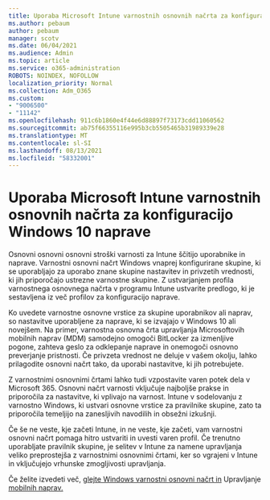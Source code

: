 ```yaml
---
title: Uporaba Microsoft Intune varnostnih osnovnih načrta za konfiguracijo Windows 10 naprave
ms.author: pebaum
author: pebaum
manager: scotv
ms.date: 06/04/2021
ms.audience: Admin
ms.topic: article
ms.service: o365-administration
ROBOTS: NOINDEX, NOFOLLOW
localization_priority: Normal
ms.collection: Adm_O365
ms.custom:
- "9006500"
- "11142"
ms.openlocfilehash: 911c6b1860e4f44e6d88897f73173cdd11060562
ms.sourcegitcommit: ab75f66355116e995b3cb5505465b31989339e28
ms.translationtype: MT
ms.contentlocale: sl-SI
ms.lasthandoff: 08/13/2021
ms.locfileid: "58332001"
---
```

# <a name="use-microsoft-intune-security-baselines-to-configure-windows-10-devices"></a>Uporaba Microsoft Intune varnostnih osnovnih načrta za konfiguracijo Windows 10 naprave

Osnovni osnovni osnovni stroški varnosti za Intune ščitijo uporabnike in naprave. Varnostni osnovni načrt Windows vnaprej konfigurirane skupine, ki se uporabljajo za uporabo znane skupine nastavitev in privzetih vrednosti, ki jih priporočajo ustrezne varnostne skupine. Z ustvarjanjem profila varnostnega osnovnega načrta v programu Intune ustvarite predlogo, ki je sestavljena iz več profilov za konfiguracijo naprave.

Ko uvedete varnostne osnovne vrstice za skupine uporabnikov ali naprav, so nastavitve uporabljene za naprave, ki se izvajajo v Windows 10 ali novejšem. Na primer, varnostna osnovna črta upravljanja Microsoftovih mobilnih naprav (MDM) samodejno omogoči BitLocker za izmenljive pogone, zahteva geslo za odklepanje naprave in onemogoči osnovno preverjanje pristnosti. Če privzeta vrednost ne deluje v vašem okolju, lahko prilagodite osnovni načrt tako, da uporabi nastavitve, ki jih potrebujete.

Z varnostnimi osnovnimi črtami lahko tudi vzpostavite varen potek dela v Microsoft 365. Osnovni načrt varnosti vključuje najboljše prakse in priporočila za nastavitve, ki vplivajo na varnost. Intune v sodelovanju z varnostno Windows, ki ustvari osnovne vrstice za pravilnike skupine, zato ta priporočila temeljijo na zanesljivih navodilih in obsežni izkušnji.

Če še ne veste, kje začeti Intune, in ne veste, kje začeti, vam varnostni osnovni načrt pomaga hitro ustvariti in uvesti varen profil. Če trenutno uporabljate pravilnik skupine, je selitev v Intune za namene upravljanja veliko preprostejša z varnostnimi osnovnimi črtami, ker so vgrajeni v Intune in vključujejo vrhunske zmogljivosti upravljanja.

Če želite izvedeti več, [glejte Windows varnostni osnovni načrt in](https://docs.microsoft.com/windows/security/threat-protection/windows-security-baselines) Upravljanje [mobilnih naprav.](https://docs.microsoft.com/windows/client-management/mdm/)


